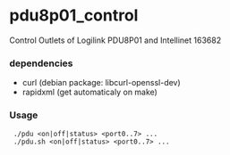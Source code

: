 # pdu8p01_control
Control Outlets of Logilink PDU8P01 and Intellinet 163682

### dependencies
- curl (debian package: libcurl-openssl-dev)
- rapidxml (get automaticaly on make)

### Usage 
```
 ./pdu <on|off|status> <port0..7> ...
 ./pdu.sh <on|off|status> <port0..7> ...
```
